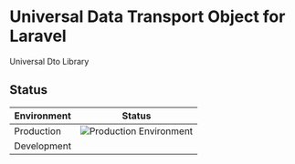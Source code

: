# Universal Data Transport Object for Laravel

Universal Dto Library

## Status

| Environment | Status   |
|-------------|:--------:|
| Production  | ![Production Environment](https://travis-ci.org/FramesNPictures/universal-dto.svg?branch=master "Production Environment")
| Development |        |


